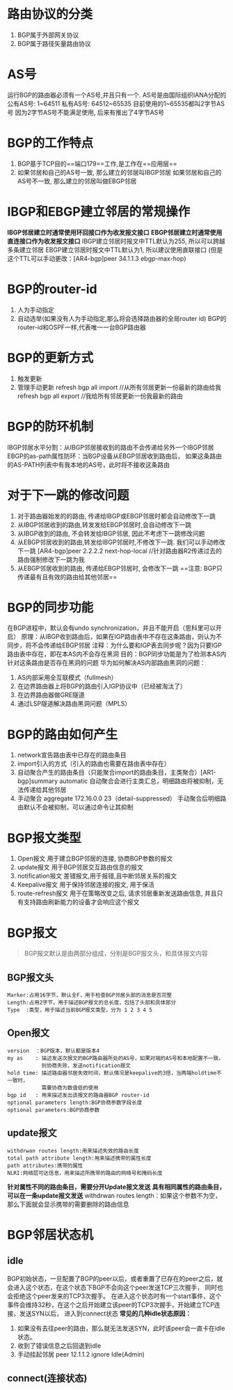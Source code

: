 # 路由协议的分类

1. BGP属于外部网关协议
2. BGP属于路径矢量路由协议

# AS号

运行BGP的路由器必须有一个AS号,并且只有一个. AS号是由国际组织IANA分配的
公有AS号: 1~64511
私有AS号: 64512~65535
目前使用的1~65535都叫2字节AS号
因为2字节AS号不能满足使用, 后来有推出了4字节AS号

# BGP的工作特点

1. BGP基于TCP目的==端口179==工作,是工作在==应用层==
2. 如果邻居和自己的AS号一致, 那么建立的邻居叫IBGP邻居
	 如果邻居和自己的AS号不一致, 那么建立的邻居叫做EBGP邻居

# IBGP和EBGP建立邻居的常规操作

**IBGP邻居建立时通常使用环回接口作为收发报文接口**
**EBGP邻居建立时通常使用直连接口作为收发报文接口**
IBGP建立邻居时报文中TTL默认为255, 所以可以跨越多条建立邻居
EBGP建立邻居时报文中TTL默认为1, 所以建议使用直联接口
(但是这个TTL可以手动更改：[AR4-bgp]peer 34.1.1.3 ebgp-max-hop)

# BGP的router-id

1. 人为手动指定
2. 自动选举(如果没有人为手动指定,那么将会选择路由器的全局router id)
BGP的router-id和OSPF一样,代表唯一一台BGP路由器

# BGP的更新方式

1. 触发更新
2. 管理手动更新
		refresh bgp all import //从所有邻居更新一份最新的路由给我
		refresh bgp all export //我给所有邻居更新一份我最新的路由

# BGP的防环机制

IBGP邻居水平分割：从IBGP邻居接收到的路由不会传递给另外一个IBGP邻居
EBGP的as-path属性防环：当BGP设备从EBGP邻居收到路由后，
如果这条路由的AS-PATH列表中有我本地的AS号，此时将不接收这条路由

# 对于下一跳的修改问题

1. 对于路由器始发的的路由, 传递给IBGP或EBGP邻居时都会自动修改下一跳
2. 从IBGP邻居收到的路由,转发发给EBGP邻居时,会自动修改下一跳
3. 从IBGP收到的路由, 不会转发给IBGP邻居, 因此不考虑下一跳修改问题
4. 从EBGP邻居收到的路由,转发给IBGP邻居时,不修改下一跳. 我们可以手动修改下一跳
	[AR4-bgp]peer 2.2.2.2 next-hop-local //针对路由器R2传递过去的路由强制修改下一跳为我
1. 从EBGP邻居收到的路由, 传递给EBGP邻居时, 会修改下一跳
==注意: BGP只传递最有且有效的路由给其他邻居==

# BGP的同步功能

在BGP进程中，默认会有undo synchronization，并且不能开启（思科里可以开启）
   原理：从IBGP收到路由后，如果在IGP路由表中不存在这条路由，则认为不同步，将不会传递给EBGP邻居
   注释：为什么要和IGP表去同步呢？因为只要IGP路由表中存在，即在本AS内不会存在黑洞
   目的：BGP同步功能是为了检测本AS内针对这条路由是否存在黑洞的问题
华为如何解决AS内部路由黑洞的问题：
1. AS内部采用全互联模式（fullmesh）
2. 在边界路由器上将BGP的路由引入IGP协议中（已经被淘汰了）
3. 在边界路由器做GRE隧道
4. 通过LSP隧道解决路由黑洞问题（MPLS）

# BGP的路由如何产生

1. network宣告路由表中已存在的路由条目
2. import引入的方式（引入的路由也需要在路由表中存在）
3. 自动聚合产生的路由条目（只能聚合import的路由条目，主类聚合）[AR1-bgp]summary automatic 
    自动聚合会进行主类汇总，明细路由将被抑制，无法传递给其他邻居
4. 手动聚合 aggregate 172.16.0.0 23（detail-suppressed）
     手动聚合后明细路由默认不会被抑制，可以通过命令让其抑制

# BGP报文类型

1. Open报文
	用于建立BGP邻居的连接, 协商BGP参数的报文
2. update报文
	用于BGP邻居交互路由信息的报文
3. notification报文
	差错报文,用于报错,且中断邻居关系的报文
4. Keepalive报文
	用于保持邻居连接的报文, 用于保活
5. route-refresh报文
	用于在策略改变之后, 请求邻居重新发送路由信息, 并且只有支持路由刷新能力的设备才会响应这个报文

# BGP报文

>BGP报文默认是由两部分组成，分别是BGP报文头，和具体报文内容

## BGP报文头

```
Marker:占用16字节，默认全F，用于检查BGP邻居头部的消息是否完整
Length:占用2字节，用于描述BGP报文的总长度，包括了头部和具体部分
Type  :类型，用于描述当前BGP报文类型，分为 1 2 3 4 5
```

## Open报文 

```
version  ：BGP版本，默认都是版本4
my as    : 描述发送次报文的BGP路由器所处的AS号，如果对端的AS号和本地配置不一致，
           则协商失败，发送notification报文
hold time: 描述路由器邻居失效时间，默认情况是keepalive的3倍，当两端holdtime不一致时，
           需要协商为数值低的使用
bgp id   : 用来描述发出该报文的路由器BGP router-id
optional parameters length:BGP协商参数字段长度
optional parameters:BGP协商参数
```

## update报文 

```
withdrwan routes length:用来描述失效的路由长度
total path attribute length:用来描述携带的属性长度
path attributes:携带的属性
NLRI:网络层可达信息，用来描述所携带的路由的网络号和掩码长度
```
**针对属性不同的路由条目，需要分开Update报文发送**
**具有相同属性的路由条目，可以在一条update报文发送**
withdrwan routes length：如果这个参数不为空，那么下面就会显示携带的需要删除的路由信息

# BGP邻居状态机

## idle

BGP初始状态，一旦配置了BGP的peer以后，或者重置了已存在的peer之后，就会进入这个状态，在这个状态下BGP不会向这个peer发送TCP三次握手，
同时也会拒绝这个peer发来的TCP3次握手。
在进入这个状态时有一个start事件，这个事件会维持32秒，在这个之后开始建立该peer的TCP3次握手，开始建立TCP连接，发送SYN以后，
进入到connect状态
**常见的几种idle状态原因：**
1.  如果没有去往peer的路由，那么就无法发送SYN，此时该peer会一直卡在idle状态。
2.  收到了错误信息之后回退到idle
3.  手动挂起邻居  peer 12.1.1.2 ignore  Idle(Admin)

## connect(连接状态)

